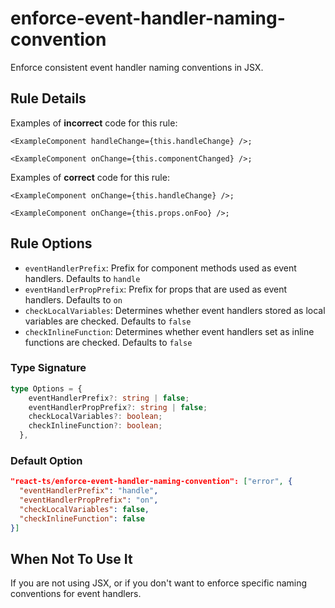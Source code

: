# enforce-event-handler-naming-convention

Enforce consistent event handler naming conventions in JSX.

## Rule Details

Examples of **incorrect** code for this rule:

```tsx
<ExampleComponent handleChange={this.handleChange} />;
```

```tsx
<ExampleComponent onChange={this.componentChanged} />;
```

Examples of **correct** code for this rule:

```tsx
<ExampleComponent onChange={this.handleChange} />;
```

```tsx
<ExampleComponent onChange={this.props.onFoo} />;
```

## Rule Options

- `eventHandlerPrefix`: Prefix for component methods used as event handlers. Defaults to `handle`
- `eventHandlerPropPrefix`: Prefix for props that are used as event handlers. Defaults to `on`
- `checkLocalVariables`: Determines whether event handlers stored as local variables are checked. Defaults to `false`
- `checkInlineFunction`: Determines whether event handlers set as inline functions are checked. Defaults to `false`

### Type Signature

```ts
type Options = {
    eventHandlerPrefix?: string | false;
    eventHandlerPropPrefix?: string | false;
    checkLocalVariables?: boolean;
    checkInlineFunction?: boolean;
  },
```

### Default Option

```json
"react-ts/enforce-event-handler-naming-convention": ["error", {
  "eventHandlerPrefix": "handle",
  "eventHandlerPropPrefix": "on",
  "checkLocalVariables": false,
  "checkInlineFunction": false
}]
```

## When Not To Use It

If you are not using JSX, or if you don't want to enforce specific naming conventions for event handlers.

